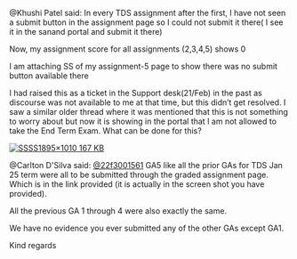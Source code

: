 @Khushi Patel said: In every TDS assignment after the first, I have not seen a submit button in the assignment page so I could not submit it there( I see it in the sanand portal and submit it there)


Now, my assignment score for all assignments (2,3,4,5\) shows 0


I am attaching SS of my assignment\-5 page to show there was no submit button available there


I had raised this as a ticket in the Support desk(21/Feb) in the past as discourse was not available to me at that time, but this didn’t get resolved. I saw a similar older thread where it was mentioned that this is not something to worry about but now it is showing in the portal that I am not allowed to take the End Term Exam. What can be done for this?  

[![SS](https://europe1.discourse-cdn.com/flex013/uploads/iitm/optimized/3X/5/5/55a128c9bfe559f473f6bbefc14cd659cb0f36b4_2_690x367.png)SS1895×1010 167 KB](https://europe1.discourse-cdn.com/flex013/uploads/iitm/original/3X/5/5/55a128c9bfe559f473f6bbefc14cd659cb0f36b4.png "SS")


@Carlton D'Silva said: [@22f3001561](/u/22f3001561) GA5 like all the prior GAs for TDS Jan 25 term were all to be submitted through the graded assignment page. Which is in the link provided (it is actually in the screen shot you have provided).  

All the previous GA 1 through 4 were also exactly the same.


We have no evidence you ever submitted any of the other GAs except GA1\.


Kind regards


